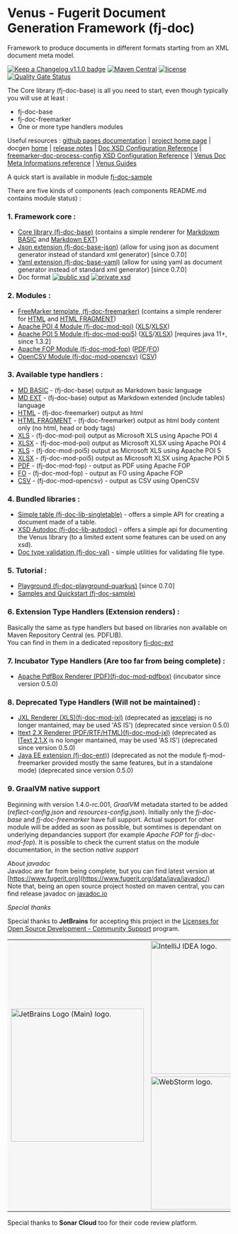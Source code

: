 # Venus - Fugerit Document Generation Framework (fj-doc)  

Framework to produce documents in different formats starting from an XML document meta model.  

[![Keep a Changelog v1.1.0 badge](https://img.shields.io/badge/changelog-Keep%20a%20Changelog%20v1.1.0-%23E05735)](CHANGELOG.md) 
[![Maven Central](https://img.shields.io/maven-central/v/org.fugerit.java/fj-doc.svg)](https://mvnrepository.com/artifact/org.fugerit.java/fj-doc)
[![license](https://img.shields.io/badge/License-Apache%20License%202.0-teal.svg)](https://opensource.org/licenses/Apache-2.0)
[![Quality Gate Status](https://sonarcloud.io/api/project_badges/measure?project=fugerit-org_fj-doc&metric=alert_status)](https://sonarcloud.io/summary/new_code?id=fugerit-org_fj-doc)

The Core library (fj-doc-base) is all you need to start, even though typically you will use at least : 
* fj-doc-base
* fj-doc-freemarker
* One or more type handlers modules

Useful resources : [github pages documentation](https://venusdocs.fugerit.org/) | [project home page](https://www.fugerit.org/perm/venus) | docgen [home](https://www.fugerit.org/data/java/doc/venus/index.html) | [release notes](https://www.fugerit.org/data/java/doc/venus/release-notes.html) | [Doc XSD Configuration Reference](https://venusdocs.fugerit.org/fj-doc-base/src/main/docs/doc_xsd_config_ref.html) | [freemarker-doc-process-config XSD Configuration Reference](https://venusdocs.fugerit.org/fj-doc-freemarker/src/main/docs/fdp_xsd_config_ref.html) | [Venus Doc Meta Informations reference](https://venusdocs.fugerit.org/docs/html/doc_meta_info.html) | [Venus Guides](https://venusguides.fugerit.org/)

A quick start is available in module [fj-doc-sample](fj-doc-sample/README.md)  

There are five kinds of components (each components README.md contains module status) : 

### 1. Framework core :
* [Core library (fj-doc-base)](fj-doc-base/README.md) (contains a simple renderer for [Markdowm BASIC](fj-doc-base/src/main/java/org/fugerit/java/doc/base/typehandler/markdown/SimpleMarkdownBasicTypeHandler.java) and [Markdown EXT](fj-doc-base/src/main/java/org/fugerit/java/doc/base/typehandler/markdown/SimpleMarkdownExtTypeHandler.java))
* [Json extension (fj-doc-base-json)](fj-doc-base-json/README.md) (allow for using json as document generator instead of standard xml generator) [since 0.7.0]
* [Yaml extension (fj-doc-base-yaml)](fj-doc-base-yaml/README.md) (allow for using yaml as document generator instead of standard xml generator) [since 0.7.0]
* Doc format [![public xsd](https://img.shields.io/badge/public%20xsd-doc%202.1-purple.svg)](https://www.fugerit.org/data/java/doc/xsd/doc-2-1.xsd) [![private xsd](https://img.shields.io/badge/private%20xsd-doc%202.1-purple.svg)](fj-doc-base/src/main/resources/config/doc-2-1.xsd)

### 2. Modules :
* [FreeMarker template, (fj-doc-freemarker)](fj-doc-freemarker/README.md) (contains a simple renderer for [HTML](fj-doc-freemarker/src/main/java/org/fugerit/java/doc/freemarker/html/FreeMarkerHtmlTypeHandler.java) and [HTML FRAGMENT](fj-doc-freemarker/src/main/java/org/fugerit/java/doc/freemarker/html/FreeMarkerHtmlFragmentTypeHandler.java))
* [Apache POI 4 Module (fj-doc-mod-poi)](fj-doc-mod-poi/README.md) ([XLS](fj-doc-mod-poi/src/main/java/org/fugerit/java/doc/mod/poi/XlsPoiTypeHandler.java)/[XLSX](fj-doc-mod-poi/src/main/java/org/fugerit/java/doc/mod/poi/XlsPoiTypeHandler.java))
* [Apache POI 5 Module (fj-doc-mod-poi5)](fj-doc-mod-poi5/README.md) ([XLS](fj-doc-mod-poi5/src/main/java/org/fugerit/java/doc/mod/poi5/XlsPoi5TypeHandler.java)/[XLSX](fj-doc-mod-poi5/src/main/java/org/fugerit/java/doc/mod/poi5/XlsPoi5TypeHandler.java)) [requires java 11+, since 1.3.2]
* [Apache FOP Module (fj-doc-mod-fop)](fj-doc-mod-fop/README.md) ([PDF](fj-doc-mod-fop/src/main/java/org/fugerit/java/doc/mod/fop/PdfFopTypeHandler.java)/[FO](fj-doc-mod-fop/src/main/java/org/fugerit/java/doc/mod/fop/FreeMarkerFopTypeHandler.java))
* [OpenCSV Module (fj-doc-mod-opencsv)](fj-doc-mod-opencsv/README.md) ([CSV](fj-doc-mod-opencsv/src/main/java/org/fugerit/java/doc/mod/opencsv/OpenCSVTypeHandler.java))


### 3. Available type handlers :
* [MD BASIC](fj-doc-base/src/main/java/org/fugerit/java/doc/base/typehandler/markdown/SimpleMarkdownBasicTypeHandler.java) - (fj-doc-base) output as Markdown basic language
* [MD EXT](fj-doc-base/src/main/java/org/fugerit/java/doc/base/typehandler/markdown/SimpleMarkdownExtTypeHandler.java) - (fj-doc-base) output as Markdown extended (include tables) language
* [HTML](fj-doc-freemarker/src/main/java/org/fugerit/java/doc/freemarker/html/FreeMarkerHtmlTypeHandler.java) - (fj-doc-freemarker) output as html
* [HTML FRAGMENT](fj-doc-freemarker/src/main/java/org/fugerit/java/doc/freemarker/html/FreeMarkerHtmlFragmentTypeHandler.java) - (fj-doc-freemarker) output as html body content only (no html, head or body tags)
* [XLS](fj-doc-mod-poi/src/main/java/org/fugerit/java/doc/mod/poi/XlsPoiTypeHandler.java) - (fj-doc-mod-poi) output as Microsoft XLS using Apache POI 4
* [XLSX](fj-doc-mod-poi/src/main/java/org/fugerit/java/doc/mod/poi/XlsPoiTypeHandler.java) - (fj-doc-mod-poi) output as Microsoft XLSX using Apache POI 4
* [XLS](fj-doc-mod-poi5/src/main/java/org/fugerit/java/doc/mod/poi5/XlsPoi5TypeHandler.java) - (fj-doc-mod-poi5) output as Microsoft XLS using Apache POI 5
* [XLSX](fj-doc-mod-poi5/src/main/java/org/fugerit/java/doc/mod/poi5/XlsPoi5TypeHandler.java) - (fj-doc-mod-poi5) output as Microsoft XLSX using Apache POI 5
* [PDF](fj-doc-mod-fop/src/main/java/org/fugerit/java/doc/mod/fop/PdfFopTypeHandler.java) - (fj-doc-mod-fop) - output as PDF using Apache FOP
* [FO](fj-doc-mod-fop/src/main/java/org/fugerit/java/doc/mod/fop/FreeMarkerFopTypeHandler.java) - (fj-doc-mod-fop) - output as FO using Apache FOP
* [CSV](fj-doc-mod-opencsv/src/main/java/org/fugerit/java/doc/mod/opencsv/OpenCSVTypeHandler.java) - (fj-doc-mod-opencsv) - output as CSV using OpenCSV

### 4. Bundled libraries :
* [Simple table (fj-doc-lib-singletable)](fj-doc-lib-simpletable/README.md) - offers a simple API for creating a document made of a table.
* [XSD Autodoc (fj-doc-lib-autodoc)](fj-doc-lib-autodoc/README.md) - offers a simple api for documenting the Venus library (to a limited extent some features can be used on any xsd).
* [Doc type validation (fj-doc-val)](fj-doc-val/README.md) - simple utilities for validating file type.

### 5. Tutorial :
* [Playground (fj-doc-playground-quarkus)](fj-doc-playground-quarkus/README.md) [since 0.7.0]
* [Samples and Quickstart (fj-doc-sample)](fj-doc-sample/README.md)

### 6. Extension Type Handlers (Extension renders) :
Basically the same as type handlers but based on libraries non available on Maven Repository Central (es. PDFLIB).  
You can find in them in a dedicated repository [fj-doc-ext](https://gitlab.com/fugerit-org/fj-doc-ext)  

### 7. Incubator Type Handlers (Are too far from being complete) :
* [Apache PdfBox Renderer (PDF)(fj-doc-mod-pdfbox)](https://github.com/fugerit-org/fj-doc-mod-pdfbox.git) (incubator since version 0.5.0)

### 8. Deprecated Type Handlers (Will not be maintained) :
* [JXL Renderer (XLS)(fj-doc-mod-jxl)](https://github.com/fugerit-org/fj-doc-mod-jxl.git) (deprecated as [jexcelapi](https://jexcelapi.sourceforge.net/) is no longer mantained, may be used 'AS IS') (deprecated since version 0.5.0)
* [Itext 2.X Renderer (PDF/RTF/HTML)(fj-doc-mod-jxl)](https://github.com/fugerit-org/fj-doc-mod-itext.git) (deprecated as [IText 2.1.X](https://mvnrepository.com/artifact/com.lowagie/itext/2.1.7) is no longer mantained, may be used 'AS IS') (deprecated since version 0.5.0)
* [Java EE extension (fj-doc-ent)](https://github.com/fugerit-org/fj-doc-ent.git)) (deprecated as not the module fj-mod-freemarker provided mostly the same features, but in a standalone mode) (deprecated since version 0.5.0)

### 9. GraalVM native support  
Beginning with version 1.4.0-rc.001, *GraalVM* metadata started to be added (*reflect-config.json* and *resources-config.json*). Initially only the *fj-doc-base* and *fj-doc-freemarker* have full support.
Actual support for other module will be added as soon as possible, but somtimes is dependant on underlying depandancies support (for example *Apache FOP* for *fj-doc-mod-fop*).
It is possible to check the current status on the module documentation, in the section *native support*

*About javadoc*  
Javadoc are far from being complete, but you can find latest version at [https://www.fugerit.org](https://www.fugerit.org/data/java/javadoc/)  
Note that, being an open source project hosted on maven central, you can find release javadoc on [javadoc.io](https://javadoc.io/doc/org.fugerit.java/fj-doc-base/)

*Special thanks*

Special thanks to **JetBrains** for accepting this project in the [Licenses for Open Source Development - Community Support](https://jb.gg/OpenSourceSupport) program.

<table style="background-color:#F6F6F6; with: 600px">
	<tr>
		<td rowspan="2" style="border: border: 0px;"><img width="300px" src="https://resources.jetbrains.com/storage/products/company/brand/logos/jb_beam.png" alt="JetBrains Logo (Main) logo."></td>
		<td style="border: border: 0px;"><img width="300px" src="https://resources.jetbrains.com/storage/products/company/brand/logos/IntelliJ_IDEA.png" alt="IntelliJ IDEA logo."></td>
	</tr>
	<tr>
        <td style="border: border: 0px;"><img width="300px" src="https://resources.jetbrains.com/storage/products/company/brand/logos/WebStorm.png" alt="WebStorm logo."></td>
   </tr>
</table>

Special thanks to **Sonar Cloud** too for their code review platform.
